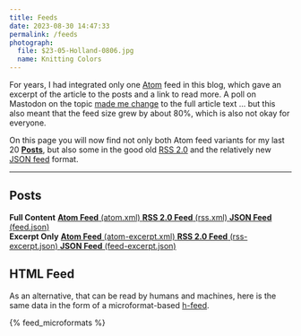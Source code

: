 ```yaml
---
title: Feeds
date: 2023-08-30 14:47:33
permalink: /feeds
photograph:
  file: $23-05-Holland-0806.jpg
  name: Knitting Colors
---
```


For years, I had integrated only one [Atom](https://en.wikipedia.org/wiki/Atom_(web_standard)) feed in this blog, which gave an excerpt of the article to the posts and a link to read more. A poll on Mastodon on the topic [made me change](/notes/2023/feed-full-length-article/) to the full article text ... but this also meant that the feed size grew by about 80%, which is also not okay for everyone.

On this page you will now find not only both Atom feed variants for my last 20 [**Posts**](/archives), but also some in the good old [RSS 2.0](https://en.wikipedia.org/wiki/RSS) and the relatively new [JSON feed](https://en.wikipedia.org/wiki/JSON_Feed) format.

---

<section class="feeds">

## Posts

<div class="feed-group">
  <strong>Full Content</strong>
  <!-- Tag Plugins are not working here: https://github.com/hexojs/hexo/issues/4713
  {% feed_link "feed-posts-atom-full", "atom" %}
  {% feed_link "feed-posts-rss-full", "rss" %}
  {% feed_link "feed-posts-json-full", "json" %}
  -->
  <a href="/atom.xml" class="atom site-default">
    <span><strong>Atom Feed</strong> (atom.xml)</span>
  </a>
  <a href="/rss.xml" class="rss">
    <span><strong>RSS 2.0 Feed</strong> (rss.xml)</span>
  </a>
  <a href="/feed.json" class="json">
    <span><strong>JSON Feed</strong> (feed.json)</span>
  </a>
</div>

<div class="feed-group">
  <strong>Excerpt Only</strong>
  <!-- Tag Plugins are not working here: https://github.com/hexojs/hexo/issues/4713
  {% feed_link "feed-posts-atom-excerpt", "atom" %}
  {% feed_link "feed-posts-rss-excerpt", "rss" %}
  {% feed_link "feed-posts-json-excerpt", "json" %} -->

  <a href="/atom-excerpt.xml" class="atom">
    <span><strong>Atom Feed</strong> (atom-excerpt.xml)</span>
  </a>
  <a href="/rss-excerpt.xml" class="rss">
    <span><strong>RSS 2.0 Feed</strong> (rss-excerpt.json)</span>
  </a>
  <a href="/feed-excerpt.json" class="json">
    <span><strong>JSON Feed</strong> (feed-excerpt.json)</span>
  </a>
</div>

</section>

<section class="mf2feed">

  ## HTML Feed

  As an alternative, that can be read by humans and machines, here is the same data in the form of a microformat-based [h-feed](https://microformats.org/wiki/h-feed).

  <!-- Tag Plugins are not working here: https://github.com/hexojs/hexo/issues/4713 ... Workaround: placeholder replacement in generator-dynamic-feeds.js
   -->
   {% feed_microformats %}
  
</section>